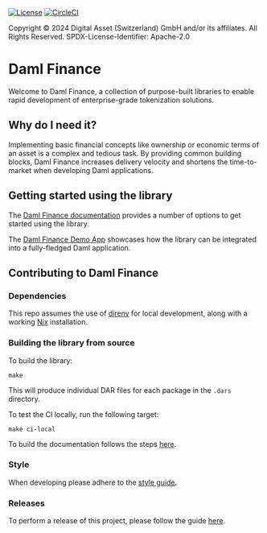 [![License](https://img.shields.io/badge/License-Apache%202.0-blue.svg)](https://github.com/digital-asset/daml/blob/main/LICENSE)
[![CircleCI](https://dl.circleci.com/status-badge/img/gh/digital-asset/daml-finance/tree/main.svg?style=svg)](https://dl.circleci.com/status-badge/redirect/gh/digital-asset/daml-finance/tree/main)

Copyright © 2024 Digital Asset (Switzerland) GmbH and/or its affiliates. All Rights Reserved. SPDX-License-Identifier: Apache-2.0

# Daml Finance

Welcome to Daml Finance, a collection of purpose-built libraries to enable rapid development of
enterprise-grade tokenization solutions.

## Why do I need it?

Implementing basic financial concepts like ownership or economic terms of an asset is a complex and
tedious task. By providing common building blocks, Daml Finance increases delivery velocity and
shortens the time-to-market when developing Daml applications.

## Getting started using the library

The [Daml Finance documentation](https://digital-asset.github.io/daml-finance/) provides a number of
options to get started using the library.

The [Daml Finance Demo App](https://github.com/digital-asset/daml-finance-app/) showcases how
the library can be integrated into a fully-fledged Daml application.

## Contributing to Daml Finance

### Dependencies

This repo assumes the use of [direnv] for local development, along with a working [Nix]
installation.

[direnv]: https://github.com/direnv/direnv
[Nix]: https://nixos.org/download.html

### Building the library from source

To build the library:

```script
make
```

This will produce individual DAR files for each package in the `.dars` directory.

To test the CI locally, run the following target:

```script
make ci-local
```

To build the documentation follows the steps [here](./docs/README.md).

### Style

When developing please adhere to the [style guide](./STYLEGUIDE.md).

### Releases

To perform a release of this project, please follow the guide [here](./RELEASE.MD).
